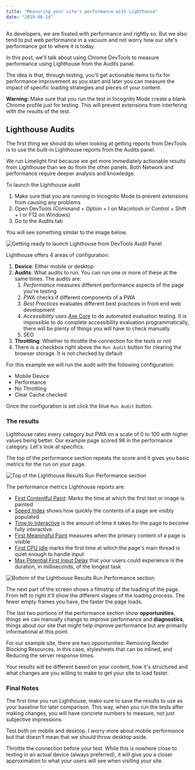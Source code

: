 ```yaml
---
title: "Measuring your site's performance with Lighthouse"
date: "2019-08-14"
---
```


As developers, we are fixated with performance and rightly so. But we also tend to put web performance in a vacuum and not worry how our site's performance got to where it is today.

In this post, we'll talk about using Chrome DevTools to measure performance using Lighthouse from the Audits panel.

The idea is that, through testing, you'll get actionable items to fix for performance improvement as you start and later you can measure the impact of specific loading strategies and pieces of your content.

**Warning:** Make sure that you run the test in Incognito Mode create a blank Chrome profile just for testing. This will prevent extensions from interfering with the results of the test.

## Lighthouse Audits

The first thing we should do when looking at getting reports from DevTools is to use the built-in Lighthouse reports from the Audits panel.

We run Limelight first because we get more immediately actionable results from Lighthouse than we do from the other panels. Both Network and performance require deeper analysis and knowledge.

To launch the Lighthouse audit

1. Make sure that you are running in Incognito Mode to prevent extensions from causing any problems
2. Open DevTools (Command + Option + I on Macintosh or Control + Shift + I or F12 on Windows)
3. Go to the Audits tab

You will see something similar to the image below.

![Getting ready to launch Lighthouse from DevTools Audit Panel](https://res.cloudinary.com/dfh6ihzvj/image/upload/c_scale,w_500/f_auto,q_auto/devtools-audit-lighhouse-run)

Lighthouse offers 4 areas of configuration:

1. **Device**: Either mobile or desktop
2. **Audits**: What audits to run. You can run one or more of these at the same times. The audits are:
   1. *Performance* measures different performance aspects of the page you're testing
   2. *PWA* checks if different components of a PWA
   3. *Best Practices* evaluates different best practices in front end web development
   4. *Accessibility* uses [Axe Core](https://github.com/dequelabs/axe-core) to do automated evaluation testing. It is impossible to do complete accessibility evaluation programmatically, there will be plenty of things you will have to check manually
   5. SEO
3. **Throttling**: Whether to throttle the connection for the tests or not
4. There is a checkbox right above the `Run Audit` button for clearing the browser storage. It is not checked by default

For this example we will run the audit with the following configuration:

* Mobile Device
* Performance
* No Throttling
* Clear Cache checked

Once the configuration is set click the blue `Run Audit` button.

### The results

Lighthouse rates every category but PWA on a scale of 0 to 100 with higher values being better. Our example page scored 98 in the performance category. Let's look at specifics.

The top of the performance section repeats the score and it gives you basic metrics for the run on your page.

![Top of the Lighthouse Results Run Performance section](https://res.cloudinary.com/dfh6ihzvj/image/upload/c_scale,w_500/f_auto,q_auto/performance-lighthouse-run-1)

The performance metrics Lighthouse reports are:

* [First Contentful Paint](https://developers.google.com/web/tools/lighthouse/audits/first-contentful-paint): Marks the time at which the first text or image is painted
* [Speed Index](https://developers.google.com/web/tools/lighthouse/audits/speed-index) shows how quickly the contents of a page are visibly populated
* [Time to Interactive](https://developers.google.com/web/tools/lighthouse/audits/time-to-interactive) is the amount of time it takes for the page to become fully interactive
* [First Meaningful Paint](https://developers.google.com/web/tools/lighthouse/audits/first-meaningful-paint) measures when the primary content of a page is visible
* [First CPU Idle](https://developers.google.com/web/tools/lighthouse/audits/first-cpu-idle) marks the first time at which the page's main thread is quiet enough to handle input
* [Max Potential First Input Delay](https://developers.google.com/web/updates/2018/05/first-input-delay) that your users could experience is the duration, in milliseconds, of the longest task

![Bottom of the Lighthouse Results Run Performance section](https://res.cloudinary.com/dfh6ihzvj/image/upload/c_scale,w_500/f_auto,q_auto/performance-lighthouse-run-2)

The next part of the screen shows a filmstrip of the loading of the page. From left to right it'll show the different stages of the loading process. The fewer empty frames you have, the faster the page loads.

The last two portions of the performance section show **opportunities**, things we can manually change to improve performance and **diagnostics**, things about our site that might help improve performance but are primarily informational at this point.

For our example site, there are two opportunities: Removing Render Blocking Resources, in this case, stylesheets that can be inlined, and Reducing the server response times.

Your results will be different based on your content, how it's structured and what changes are you willing to make to get your site to load faster.

### Final Notes

The first time you run Lighthouse, make sure to save the results to use as your baseline for later comparison. This way, when you run the tests after making changes, you will have concrete numbers to measure, not just subjective impressions.

Test both on mobile and desktop. I worry more about mobile performance but that doesn't mean that we should throw desktop aside.

Throttle the connection before your test. While this is nowhere close to testing in an actual device (always preferred), it will give you a closer approximation to what your users will see when visiting your site.
